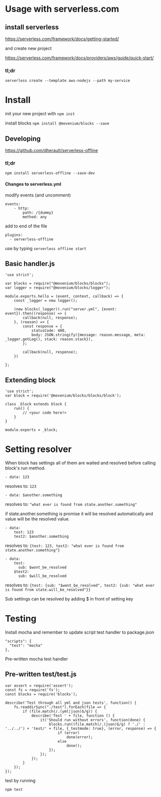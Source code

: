 # Usage with serverless.com

## install serverless

https://serverless.com/framework/docs/getting-started/

and create new project

https://serverless.com/framework/docs/providers/aws/guide/quick-start/

### tl;dr

`serverless create --template aws-nodejs --path my-service`

# Install

init your new project with `npm init`

install blocks `npm install @movenium/blocks --save`

## Developing

https://github.com/dherault/serverless-offline

### tl;dr
`npm install serverless-offline --save-dev`

#### Changes to serverless.yml

modify events (and uncomment)
```
events:
    - http:
        path: /{dummy}
        method: any
```

add to end of the file
```
plugins:
  - serverless-offline
``` 

use by typing `serverless offline start`

## Basic handler.js

```
'use strict';

var blocks = require("@movenium/blocks/blocks");
var logger = require("@movenium/blocks/logger");

module.exports.hello = (event, context, callback) => {
    const _logger = new logger();
    
    (new blocks(_logger)).run("server.yml", {event: event}).then((response) => {
        callback(null, response);
    }, (reason) => {
        const response = {
            statusCode: 400,
            body: JSON.stringify({message: reason.message, meta: _logger.getLog(), stack: reason.stack}),
        };

        callback(null, response);
    })

};

```

## Extending block

```
'use strict';
var block = require('@movenium/blocks/blocks/block');

class _block extends block {
    run() {
        // <your code here!>
    }
}

module.exports = _block;
``` 

# Setting resolver

When block has settings all of them are waited and resolved before calling block's run method.

```
- data: 123
```

resolves to: `123`

```
- data: $another.something
```

resolves to: `"what ever is found from state.another.something"`
 
if state.another.something is promise it will be resolved automatically and value will be the
resolved value.

```
- data:
    test: 123
    test2: $another.something
```

resolves to: `{test: 123, test2: "what ever is found from state.another.something"}`
 
```
- data:
    test: 
      sub: $wont_be_resolved
    $test2:
      sub: $will_be_resolved
```

resolves to: `{test: {sub: "$wont_be_resolved", test2: {sub: "what ever is found from state.will_be_resolved"}}`
 
Sub settings can be resolved by adding $ in front of setting key


# Testing

Install mocha and remember to update script test handler to package.json

```
"scripts": {
  "test": "mocha"
},
```

Pre-written mocha test handler

## Pre-written test/test.js

```
var assert = require('assert');
const fs = require('fs');
const blocks = require('blocks');

describe('Test through all yml and json tests', function() {
    fs.readdirSync("./test").forEach(file => {
        if (file.match(/.(yml|json)$/g)) {
            describe('Test ' + file, function () {
                it('Should run without errors', function(done) {
                    blocks.run((file.match(/.(json)$/g) ? './' : '../../') + 'test/' + file, {_testmode: true}, (error, response) => {
                        if (error)
                            done(error);
                        else
                            done();
                    });
                });
            });
        }
    });
});
```

test by running
```
npm test
```